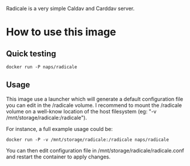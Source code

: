 Radicale is a very simple Caldav and Carddav server.

How to use this image
=====================

Quick testing
-------------

    docker run -P naps/radicale

Usage
-----

This image use a launcher which will generate a default configuration file you
can edit in the /radicale volume. I recommend to mount the /radicale volume on
a well-know location of the host filesystem (eg: "-v /mnt/storage/radicale:/radicale").

For instance, a full example usage could be:

    docker run -P -v /mnt/storage/radicale:/radicale naps/radicale

You can then edit configuration file in /mnt/storage/radicale/radicale.conf and
restart the container to apply changes.